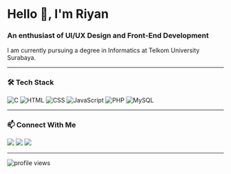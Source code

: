 <h1>Hello 👋, I'm Riyan</h1>
<h3>An enthusiast of UI/UX Design and Front-End Development</h3>

<p>
  I am currently pursuing a degree in Informatics at Telkom University Surabaya.
</p>

---

### 🛠️ Tech Stack

![C](https://img.shields.io/badge/-C-333333?style=flat&logo=c)
![HTML](https://img.shields.io/badge/-HTML5-333333?style=flat&logo=html5)
![CSS](https://img.shields.io/badge/-CSS3-333333?style=flat&logo=css3)
![JavaScript](https://img.shields.io/badge/-JavaScript-333333?style=flat&logo=javascript)
![PHP](https://img.shields.io/badge/-PHP-333333?style=flat&logo=php)
![MySQL](https://img.shields.io/badge/-MySQL-333333?style=flat&logo=mysql)

---

### 📫 Connect With Me

<p>
  <a href="https://linkedin.com/in/riyanakbari"><img src="https://img.shields.io/badge/-LinkedIn-blue?style=flat&logo=linkedin"></a>
  <a href="https://instagram.com/riyanakbari"><img src="https://img.shields.io/badge/-Instagram-%23dc2743?style=flat&logo=instagram"></a>
  <a href="https://riyanakbari.github.io"><img src="https://img.shields.io/badge/-Portfolio-white?style=flat&logo=web"></a>
</p>

---

<p>
  <img src="https://komarev.com/ghpvc/?username=riyanakbari&label=Views&color=0e75b6&style=flat" alt="profile views" />
</p>

<!--
**riyanakbari/riyanakbari** is a ✨ _special_ ✨ repository because its `README.md` (this file) appears on your GitHub profile.

Here are some ideas to get you started:

- 🔭 I’m currently working on ...
- 🌱 I’m currently learning ...
- 👯 I’m looking to collaborate on ...
- 🤔 I’m looking for help with ...
- 💬 Ask me about ...
- 📫 How to reach me: ...
- 😄 Pronouns: ...
- ⚡ Fun fact: ...
-->
